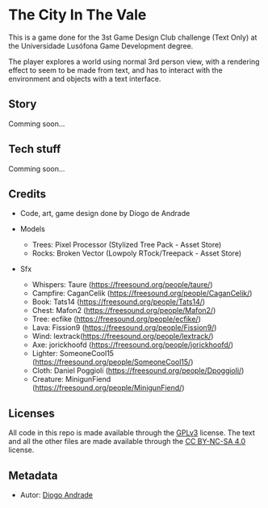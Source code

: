 # The City In The Vale

This is a game done for the 3st Game Design Club challenge (Text Only) at the Universidade Lusófona Game Development degree.

The player explores a world using normal 3rd person view, with a rendering effect to seem to be made from text, and has to interact with the environment and objects with a text interface.

## Story

Comming soon...

## Tech stuff

Comming soon...

## Credits

* Code, art, game design done by Diogo de Andrade

* Models
  * Trees: Pixel Processor (Stylized Tree Pack - Asset Store)
  * Rocks: Broken Vector (Lowpoly RTock/Treepack - Asset Store)

* Sfx
  * Whispers: Taure (https://freesound.org/people/taure/)
  * Campfire: CaganCelik (https://freesound.org/people/CaganCelik/)
  * Book: Tats14 (https://freesound.org/people/Tats14/)
  * Chest: Mafon2 (https://freesound.org/people/Mafon2/)
  * Tree: ecfike (https://freesound.org/people/ecfike/)
  * Lava: Fission9 (https://freesound.org/people/Fission9/)
  * Wind: lextrack(https://freesound.org/people/lextrack/)
  * Axe: jorickhoofd (https://freesound.org/people/jorickhoofd/)
  * Lighter: SomeoneCool15 (https://freesound.org/people/SomeoneCool15/)
  * Cloth: Daniel Poggioli (https://freesound.org/people/Dpoggioli/)
  * Creature: MinigunFiend (https://freesound.org/people/MinigunFiend/)

## Licenses

All code in this repo is made available through the [GPLv3] license.
The text and all the other files are made available through the 
[CC BY-NC-SA 4.0] license.

## Metadata

* Autor: [Diogo Andrade][]

[Diogo Andrade]:https://github.com/DiogoDeAndrade
[GPLv3]:https://www.gnu.org/licenses/gpl-3.0.en.html
[CC BY-NC-SA 4.0]:https://creativecommons.org/licenses/by-nc-sa/4.0/
[Bfxr]:https://www.bfxr.net/
